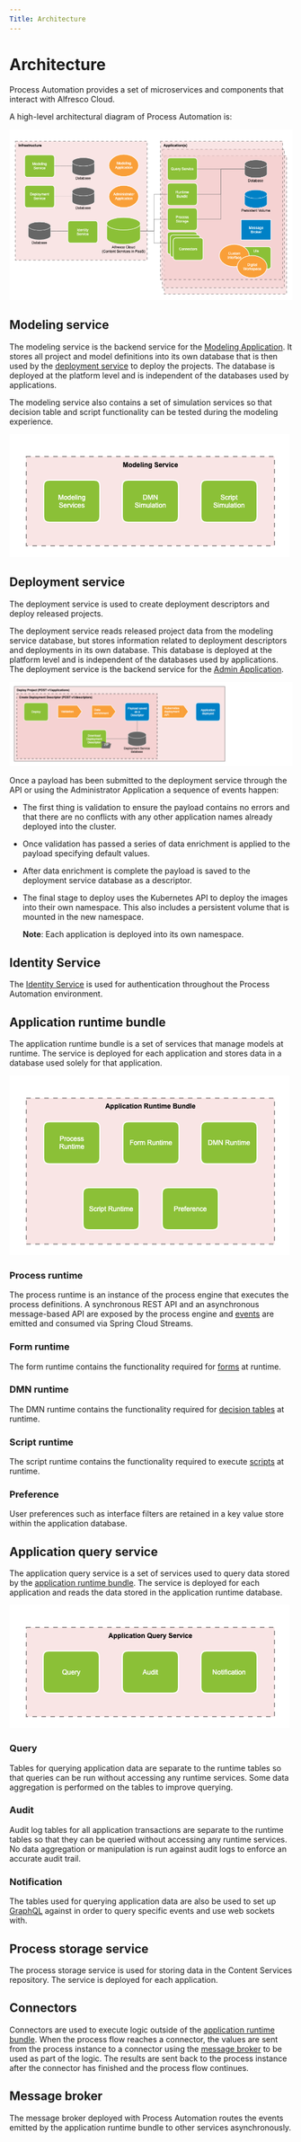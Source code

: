 ```yaml
---
Title: Architecture
---
```


# Architecture

Process Automation provides a set of microservices and components that interact with Alfresco Cloud.

A high-level architectural diagram of Process Automation is:

![High level architectural diagram](../images/arch-overview.png)

## Modeling service

The modeling service is the backend service for the [Modeling Application](../model/README.md). It stores all project and model definitions into its own database that is then used by the [deployment service](#deployment-service) to deploy the projects. The database is deployed at the platform level and is independent of the databases used by applications.

The modeling service also contains a set of simulation services so that decision table and script functionality can be tested during the modeling experience.

![Modeling service diagram](../images/arch-modeling.png)

## Deployment service

The deployment service is used to create deployment descriptors and deploy released projects.

The deployment service reads released project data from the modeling service database, but stores information related to deployment descriptors and deployments in its own database. This database is deployed at the platform level and is independent of the databases used by applications. The deployment service is the backend service for the [Admin Application](README.md).

![Deployment service diagram](../images/arch-deployment.png)

Once a payload has been submitted to the deployment service through the API or using the Administrator Application a sequence of events happen:

* The first thing is validation to ensure the payload contains no errors and that there are no conflicts with any other application names already deployed into the cluster.

* Once validation has passed a series of data enrichment is applied to the payload specifying default values.

* After data enrichment is complete the payload is saved to the deployment service database as a descriptor.

* The final stage to deploy uses the Kubernetes API to deploy the images into their own namespace. This also includes a persistent volume that is mounted in the new namespace.

    **Note**: Each application is deployed into its own namespace.

## Identity Service

The [Identity Service](https://docs.alfresco.com/identity/concepts/identity-overview.html) is used for authentication throughout the Process Automation environment.

## Application runtime bundle

The application runtime bundle is a set of services that manage models at runtime. The service is deployed for each application and stores data in a database used solely for that application.

![Application runtime bundle diagram](../images/arch-runtime.png)

### Process runtime

The process runtime is an instance of the process engine that executes the process definitions. A synchronous REST API and an asynchronous message-based API are exposed by the process engine and [events](../model/processes/events.md) are emitted and consumed via Spring Cloud Streams.

### Form runtime

The form runtime contains the functionality required for [forms](../model/forms.md) at runtime.

### DMN runtime

The DMN runtime contains the functionality required for [decision tables](../model/decisions.md) at runtime.

### Script runtime

The script runtime contains the functionality required to execute [scripts](../model/scripts.md) at runtime.

### Preference

User preferences such as interface filters are retained in a key value store within the application database.

## Application query service

The application query service is a set of services used to query data stored by the [application runtime bundle](#application-runtime-bundle). The service is deployed for each application and reads the data stored in the application runtime database.

![Application query service diagram](../images/arch-query.png)

### Query

Tables for querying application data are separate to the runtime tables so that queries can be run without accessing any runtime services. Some data aggregation is performed on the tables to improve querying.

### Audit

Audit log tables for all application transactions are separate to the runtime tables so that they can be queried without accessing any runtime services. No data aggregation or manipulation is run against audit logs to enforce an accurate audit trail.

### Notification

The tables used for querying application data are also be used to set up [GraphQL](https://graphql.org/learn/) against in order to query specific events and use web sockets with.

## Process storage service

The process storage service is used for storing data in the Content Services repository. The service is deployed for each application.

## Connectors

Connectors are used to execute logic outside of the [application runtime bundle](#application-runtime-bundle). When the process flow reaches a connector, the values are sent from the process instance to a connector using the [message broker](#message-broker) to be used as part of the logic. The results are sent back to the process instance after the connector has finished and the process flow continues.

## Message broker

The message broker deployed with Process Automation routes the events emitted by the application runtime bundle to other services asynchronously.
